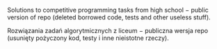 Solutions to competitive programming tasks from high school − public version of repo (deleted borrowed code, tests and other useless stuff).

Rozwiązania zadań algorytmicznych z liceum − publiczna wersja repo (usunięty pożyczony kod, testy i inne nieistotne rzeczy).